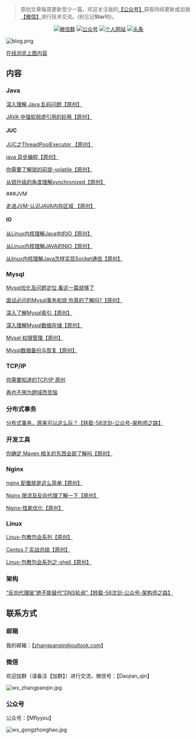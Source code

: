 > 原创文章每周更新至少一篇，欢迎关注我的[【公众号】](#公众号)获取持续更新或加我[【微信】](#微信)进行技术交流。(别忘记**Star**哟)。

<p align="center">
  <a href="#微信"><img src="https://img.shields.io/badge/weChat-微信群-blue.svg" alt="微信群"></a>
  <a href="#公众号"><img src="https://img.shields.io/badge/公众号-Mflyyou-important" alt="公众号"></a>
  <a href="http://mflyyou.cn/"><img src="https://img.shields.io/badge/个人网站-mflyyou.cn-critical" alt="个人网站"></a>
  <a href="https://www.toutiao.com/c/user/111159900906/#mid=1660292020183044"><img src="https://img.shields.io/badge/toutiao-头条-blue" alt="头条"></a>
</p>


![blog.png](http://ww1.sinaimg.cn/large/005YdyTogy1glfke3pv76j31rb3d7qgy.jpg)

[在线浏览上图内容](https://www.processon.com/view/link/5fcb3cc163768926b54f0c99)

## 内容

### Java

[深入理解 Java 乱码问题【原创】](https://mp.weixin.qq.com/s/fHrHJg_njDgEE1rHTGgxhA)

[JAVA 中强软弱虚引用的妙用【原创】](https://mp.weixin.qq.com/s/L_CQpZzRU6ZyTz6IM_9GWg)

#### JUC

[JUC之ThreadPoolExecutor 【原创】](https://mp.weixin.qq.com/s/d1WzMtovW_iNcpVB_WXx1A)

[java 异步编程【原创】](https://mp.weixin.qq.com/s/OpDqkoczaO4z0kA9bCo-Xw)

[你需要了解锁的前提-volatile【原创】](https://mp.weixin.qq.com/s/2JtQXDSnBFuf0pSMEFMPdA)

[从锁升级的角度理解synchronized【原创】](https://mp.weixin.qq.com/s/8qw1z0k7bthI_eVc-M6o-A)

###JVM

[走进JVM-认识JAVA内存区域 【原创】](https://mp.weixin.qq.com/s/BMFA62rQJDvdaH9R9ppPXQ)

#### IO

[从Linux内核理解Java中的IO【原创】](https://mp.weixin.qq.com/s/wcwKYU38wGLZUaryf1pqPw)

[从Linux内核理解JAVA的NIO【原创】](https://mp.weixin.qq.com/s/K72PLIgSNFH_GuOh5L0Clg)

[从linux内核理解Java怎样实现Socket通信【原创】](https://mp.weixin.qq.com/s/W2E90sVT_wDArKMNxoQ0Mw)

### Mysql

[Mysql优化及问题定位,看这一篇就够了](https://mp.weixin.qq.com/s/2riFK_0cCii9pV3fY9G6JA)

[面试必问的Mysql事务和锁,你真的了解吗?【原创】](https://mp.weixin.qq.com/s/GOOrKcicwzpZUMb70kZcIA)

[深入了解Mysql索引【原创】](https://mp.weixin.qq.com/s/EtaBDwvN60yEeEh6_-qIWg)

[深入理解Mysql数据存储【原创】](https://mp.weixin.qq.com/s/hnJE6CkjXSXS3FatG11E3Q)

[Mysql 权限管理【原创】](https://mp.weixin.qq.com/s/WbilZ1mxH9u9YXflRpkccQ)

[Mysql数据备份与恢复【原创】](https://mp.weixin.qq.com/s/JkB4z1a7fTSCAObnk-x7pw)

### TCP/IP

[你需要知道的TCP/IP 原创](https://mp.weixin.qq.com/s/W2E90sVT_wDArKMNxoQ0Mw)

[再也不用为跨域而苦恼](https://mp.weixin.qq.com/s/1F-5r3NZ-h92hpFDeW3dNA)

### 分布式事务

[分布式事务，原来可以这么玩？【转载-58沈剑-公众号-架构师之路】](https://mp.weixin.qq.com/s/juG8cZejCiSLWjkaaHTQiw)

### 开发工具

[你确定 Maven 相关的东西全部了解吗【原创】](https://mp.weixin.qq.com/s/WkfW3veizz3XbtbTL50KLQ)

### Nginx

[nginx 配置就是这么简单【原创】](https://mp.weixin.qq.com/s/XxUM45WFv3sl0LWZp6zEMw)

[Nginx 限流及反向代理了解一下【原创】](https://mp.weixin.qq.com/s/yZJ1rAdgMQL7O0Fi9Re5_Q)

[Nginx-性能优化【原创】](https://mp.weixin.qq.com/s/itSoW-AFH1dx6vu5cFdshw)

### Linux

[Linux-包教包会系列【原创】](https://mp.weixin.qq.com/s/JG3W0qz9fxhHlq6gZ0rKXg)

[Centos 7 实战总结【原创】](https://mp.weixin.qq.com/s/v6quqwBicHAoXcU6LFv26Q)

[Linux-包教包会系列之-shell【原创】](https://mp.weixin.qq.com/s/q591TSaOXjQWedOcyEUIig)



### 架构

[“反向代理层”绝不能替代“DNS轮询”【转载-58沈剑-公众号-架构师之路】](https://mp.weixin.qq.com/s/-tkXEjmzW92W5p43sf2h2w)

## 联系方式

### 邮箱

我的邮箱：【zhangpanqin@outlook.com】


### 微信

欢迎加群（请备注【加群】）进行交流，微信号：【Daojian_qin】

![wx_zhangpanqin.jpg](http://ww1.sinaimg.cn/mw690/005YdyTogy1glfkhhid1gj30s311c76m.jpg)

### 公众号

公众号：【Mflyyou】

![wx_gongzhonghao.jpg](http://ww1.sinaimg.cn/large/005YdyTogy1glfkguufkvj3076076gm3.jpg)

